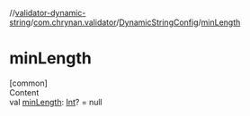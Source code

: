 //[validator-dynamic-string](../../../index.md)/[com.chrynan.validator](../index.md)/[DynamicStringConfig](index.md)/[minLength](min-length.md)



# minLength  
[common]  
Content  
val [minLength](min-length.md): [Int](https://kotlinlang.org/api/latest/jvm/stdlib/kotlin/-int/index.html)? = null  



